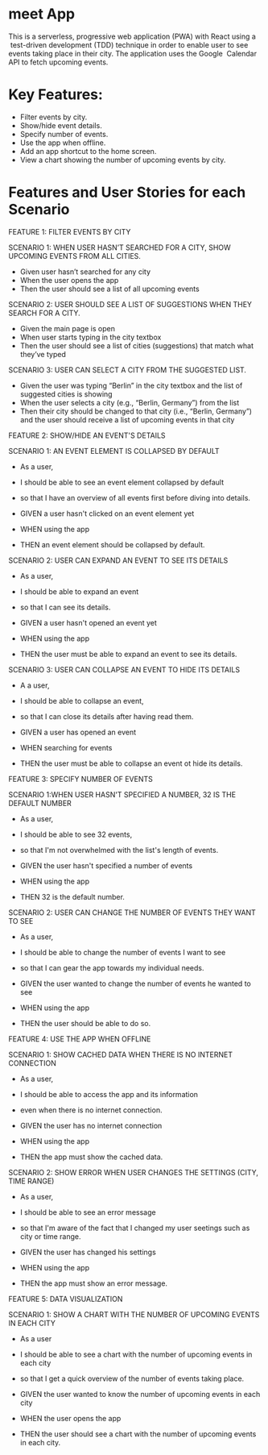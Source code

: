 # meet App

This is a  serverless,   progressive  web  application  (PWA)  with  React  using  a  test-driven  development  (TDD)  technique in order to enable user to see events taking place in their city.  The  application  uses  the  Google  Calendar  API  to  fetch  upcoming  events.  

# Key Features: 

-  Filter  events  by  city.  
-  Show/hide  event  details. 
-  Specify  number  of  events.  
-  Use  the  app  when  offline. 
-  Add  an  app  shortcut  to  the  home  screen.  
-  View  a  chart  showing  the  number  of  upcoming  events  by  city. 

# Features and User Stories for each Scenario

FEATURE 1: FILTER EVENTS BY CITY

SCENARIO 1: WHEN USER HASN’T SEARCHED FOR A CITY, SHOW UPCOMING EVENTS FROM ALL CITIES.
-  Given user hasn’t searched for any city
-  When the user opens the app
-  Then the user should see a list of all upcoming events

SCENARIO 2: USER SHOULD SEE A LIST OF SUGGESTIONS WHEN THEY SEARCH FOR A CITY.
- Given the main page is open
- When user starts typing in the city textbox
- Then the user should see a list of cities (suggestions) that match what they’ve typed

SCENARIO 3: USER CAN SELECT A CITY FROM THE SUGGESTED LIST.
- Given the user was typing “Berlin” in the city textbox and the list of suggested cities is showing
- When the user selects a city (e.g., “Berlin, Germany”) from the list
- Then their city should be changed to that city (i.e., “Berlin, Germany”) and the user should receive a list of upcoming events in that city

FEATURE 2: SHOW/HIDE AN EVENT'S DETAILS

SCENARIO 1: AN EVENT ELEMENT IS COLLAPSED BY DEFAULT
- As a user,
- I should be able to see an event element collapsed by default
- so that I have an overview of all events first before diving into details. 

- GIVEN a user hasn't clicked on an event element yet
- WHEN using the app
- THEN an event element should be collapsed by default. 

SCENARIO 2: USER CAN EXPAND AN EVENT TO SEE ITS DETAILS
- As a user,
- I should be able to expand an event
- so that I can see its details. 

- GIVEN a user hasn't opened an event yet
- WHEN using the app
- THEN the user must be able to expand an event to see its details.

SCENARIO 3: USER CAN COLLAPSE AN EVENT TO HIDE ITS DETAILS
- A a user,
- I should be able to collapse an event,
- so that I can close its details after having read them.

- GIVEN a user has opened an event
- WHEN searching for events
- THEN the user must be able to collapse an event ot hide its details.

FEATURE 3: SPECIFY NUMBER OF EVENTS

SCENARIO 1:WHEN USER HASN'T SPECIFIED A NUMBER, 32 IS THE DEFAULT NUMBER
- As a user,
- I should be able to see 32 events,
- so that I'm not overwhelmed with the list's length of events.

- GIVEN the user hasn't specified a number of events
- WHEN using the app
- THEN 32 is the default number.

SCENARIO 2: USER CAN CHANGE THE NUMBER OF EVENTS THEY WANT TO SEE
- As a user,
- I should be able to change the number of events I want to see
- so that I can gear the app towards my individual needs.

- GIVEN the user wanted to change the number of events he wanted to see
- WHEN using the app
- THEN the user should be able to do so. 

FEATURE 4: USE THE APP WHEN OFFLINE

SCENARIO 1: SHOW CACHED DATA WHEN THERE IS NO INTERNET CONNECTION
- As a user,
- I should be able to access the app and its information 
- even when there is no internet connection.

- GIVEN the user has no internet connection
- WHEN using the app
- THEN the app must show the cached data.

SCENARIO 2: SHOW ERROR WHEN USER CHANGES THE SETTINGS (CITY, TIME RANGE)
- As a user,
- I should be able to see an error message
- so that I'm aware of the fact that I changed my user seetings such as city or time range. 

- GIVEN the user has changed his settings
- WHEN using the app
- THEN the app must show an error message.

FEATURE 5: DATA VISUALIZATION

SCENARIO 1: SHOW A CHART WITH THE NUMBER OF UPCOMING EVENTS IN EACH CITY
- As a user
- I should be able to see a chart with the number of upcoming events in each city
- so that I get a quick overview of the number of events taking place.

- GIVEN the user wanted to know the number of upcoming events in each city
- WHEN the user opens the app
- THEN the user should see a chart with the number of upcoming events in each city.





